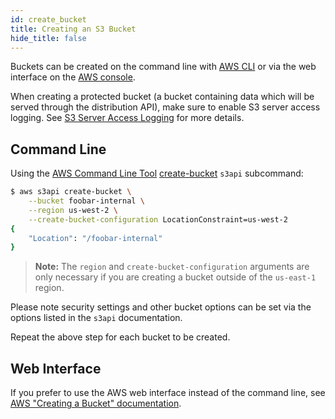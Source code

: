 ```yaml
---
id: create_bucket
title: Creating an S3 Bucket
hide_title: false
---
```


Buckets can be created on the command line with [AWS CLI][cli] or via the web interface on the [AWS console][web].

When creating a protected bucket (a bucket containing data which will be served through the distribution API), make sure to enable S3 server access logging. See [S3 Server Access Logging](../configuration/server_access_logging.md) for more details.

## Command Line

Using the [AWS Command Line Tool][cli] [create-bucket](https://docs.aws.amazon.com/cli/latest/reference/s3api/create-bucket.html) ``s3api`` subcommand:

```bash
$ aws s3api create-bucket \
    --bucket foobar-internal \
    --region us-west-2 \
    --create-bucket-configuration LocationConstraint=us-west-2
{
    "Location": "/foobar-internal"
}
```

> **Note:** The `region` and `create-bucket-configuration` arguments are only necessary if you are creating a bucket outside of the `us-east-1` region.

Please note security settings and other bucket options can be set via the options listed in the ``s3api`` documentation.

Repeat the above step for each bucket to be created.

## Web Interface

If you prefer to use the AWS web interface instead of the command line, see [AWS "Creating a Bucket" documentation][web].

[cli]: https://aws.amazon.com/cli/ "Amazon Command Line Interface"
[web]: http://docs.aws.amazon.com/AmazonS3/latest/gsg/CreatingABucket.html "Amazon web console interface"
